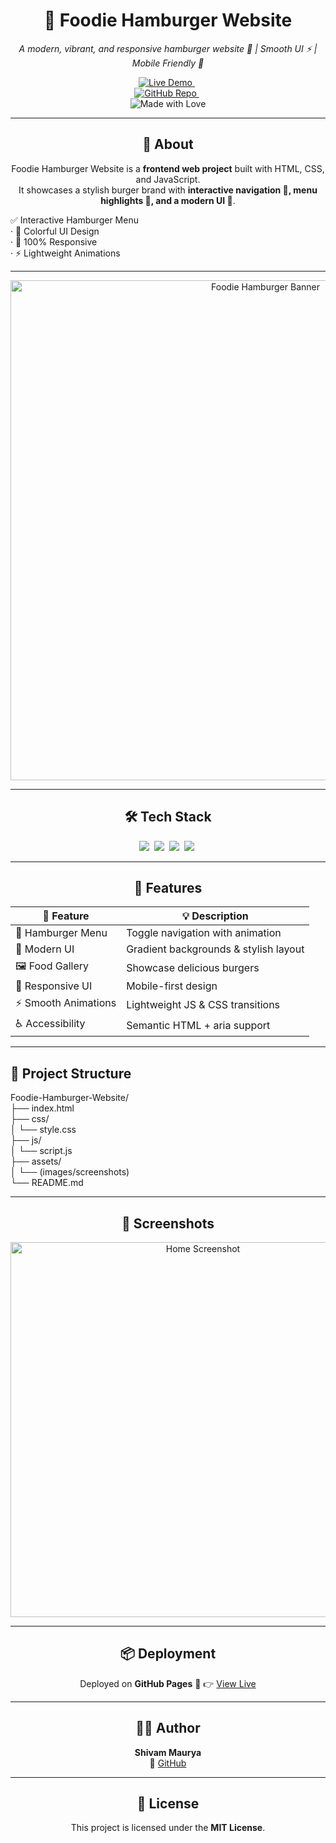 
<h1 align="center">🍔 Foodie Hamburger Website</h1>
<p align="center">
  <i>A modern, vibrant, and responsive hamburger website 🌈 | Smooth UI ⚡ | Mobile Friendly 📱</i>
</p>

<p align="center">
  <!-- Live Demo -->
  <a href="https://shivammaurya2002.github.io/Foodie-Hamburger-Website/" target="_blank">
    <img src="https://img.shields.io/badge/🚀 Live%20Demo-1E90FF?style=for-the-badge&logo=google-chrome&logoColor=white" alt="Live Demo">
  </a>
  &nbsp;<br>
  <!-- GitHub Repo -->
  <a href="https://github.com/ShivamMaurya2002/Foodie-Hamburger-Website" target="_blank">
    <img src="https://img.shields.io/badge/GitHub Repo-181717?style=for-the-badge&logo=github&logoColor=white" alt="GitHub Repo">
  </a>
  &nbsp;<br>
  <!-- Made With Love -->
  <img src="https://img.shields.io/badge/Made%20With-❤️ Love-FF1493?style=for-the-badge" alt="Made with Love">
</p>

---

<h2 align="center">📖 About</h2>

<p align="center">
  Foodie Hamburger Website is a <b>frontend web project</b> built with HTML, CSS, and JavaScript.<br>
  It showcases a stylish burger brand with <b>interactive navigation 🍔, menu highlights 🥤, and a modern UI 🌟</b>.
</p>

<p>
  ✅ Interactive Hamburger Menu <br>· 🎨 Colorful UI Design <br>· 📱 100% Responsive <br>· ⚡ Lightweight Animations
</p>

---

<!-- Banner -->
<div align="center">
  <img src="assets/preview.png" alt="Foodie Hamburger Banner" width="800">
</div>
  
---

<h2 align="center">🛠️ Tech Stack</h2>

<p align="center">
  <img src="https://img.shields.io/badge/HTML5-orange?style=for-the-badge&logo=html5&logoColor=white">&nbsp
  <img src="https://img.shields.io/badge/CSS3-blue?style=for-the-badge&logo=css3&logoColor=white">&nbsp
  <img src="https://img.shields.io/badge/JavaScript-yellow?style=for-the-badge&logo=javascript&logoColor=black">&nbsp
  <img src="https://img.shields.io/badge/GitHub%20Pages-purple?style=for-the-badge&logo=github&logoColor=white">&nbsp
</p>

---

<h2 align="center">🚀 Features</h2>

<div align="center">

| 🌟 Feature | 💡 Description |
|------------|----------------|
| 🍔 Hamburger Menu | Toggle navigation with animation |
| 🎨 Modern UI | Gradient backgrounds & stylish layout |
| 🖼️ Food Gallery | Showcase delicious burgers |
| 📱 Responsive UI | Mobile-first design |
| ⚡ Smooth Animations | Lightweight JS & CSS transitions |
| ♿ Accessibility | Semantic HTML + aria support |

</div>

---

<h2>📂 Project Structure</h2>
  
Foodie-Hamburger-Website/</br>
├── index.html</br>
├── css/</br>
│   └── style.css</br>
├── js/</br>
│   └── script.js</br>
├── assets/</br>
│   └── (images/screenshots)</br>
└── README.md

---

<h2 align="center">📸 Screenshots</h2>

<p align="center">
  <img src="assets/home.png" width="600" alt="Home Screenshot">
</p>

---

<h2 align="center">📦 Deployment</h2>

<p align="center">
Deployed on <b>GitHub Pages</b> 🚀  
👉 <a href="https://shivammaurya2002.github.io/Foodie-Hamburger-Website/" target="_blank">View Live</a>
</p>

---

<h2 align="center">👨‍💻 Author</h2>

<p align="center">
<b>Shivam Maurya</b> <br>
💼 <a href="https://github.com/shivammaurya2002">GitHub</a>
</p>

---

<h2 align="center">📜 License</h2>

<p align="center">This project is licensed under the <b>MIT License</b>.</p>
